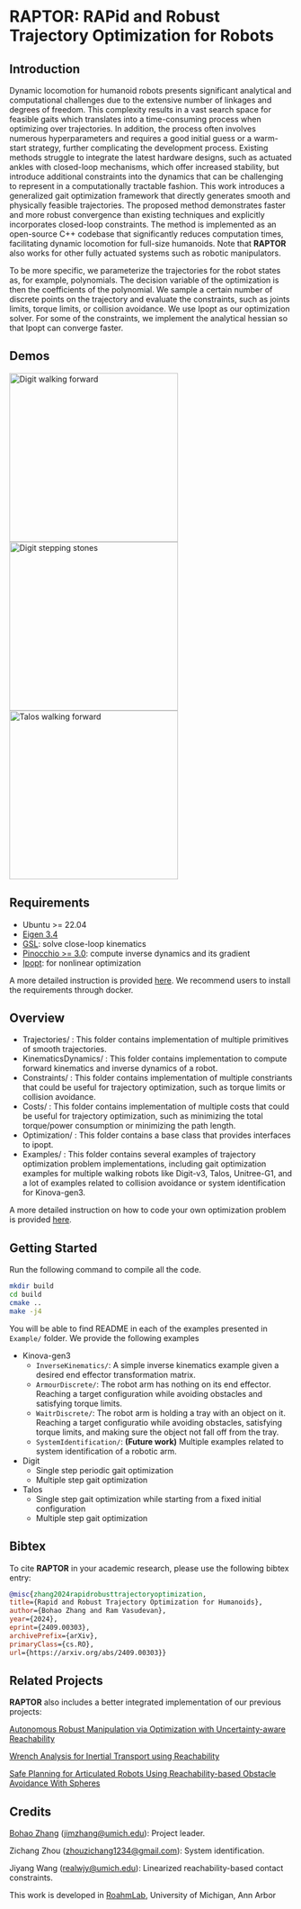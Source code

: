 # RAPTOR: RAPid and Robust Trajectory Optimization for Robots

## Introduction

Dynamic locomotion for humanoid robots presents significant analytical and computational challenges due to the extensive number of linkages and degrees of freedom. 
This complexity results in a vast search space for feasible gaits which translates into a time-consuming process when optimizing over trajectories. 
In addition, the process often involves numerous hyperparameters and requires a good initial guess or a warm-start strategy, further complicating the development process. 
Existing methods struggle to integrate the latest hardware designs, such as actuated ankles with closed-loop mechanisms, which offer increased stability, but introduce additional constraints into the dynamics that can be challenging to represent in a computationally tractable fashion. 
This work introduces a generalized gait optimization framework that directly generates smooth and physically feasible trajectories. 
The proposed method demonstrates faster and more robust convergence than existing techniques and explicitly incorporates closed-loop constraints. 
The method is implemented as an open-source C++ codebase that significantly reduces computation times, facilitating dynamic locomotion for full-size humanoids.
Note that **RAPTOR** also works for other fully actuated systems such as robotic manipulators.

To be more specific, we parameterize the trajectories for the robot states as, for example, polynomials.
The decision variable of the optimization is then the coefficients of the polynomial.
We sample a certain number of discrete points on the trajectory and evaluate the constraints, such as joints limits, torque limits, or collision avoidance.
We use Ipopt as our optimization solver.
For some of the constraints, we implement the analytical hessian so that Ipopt can converge faster.

## Demos
<img src="https://github.com/user-attachments/assets/6f0a94cd-9c90-4d8f-ad6a-e7de86b017b6" alt="Digit walking forward" width="300" height="300">

<img src="https://github.com/user-attachments/assets/7c715902-3192-43ca-83a2-33239c758bf9" alt="Digit stepping stones" width="300" height="300">

<img src="https://github.com/user-attachments/assets/a68ab768-917e-4f6f-bd9b-64f0f337c025" alt="Talos walking forward" width="300" height="300">

## Requirements
- Ubuntu >= 22.04
- [Eigen 3.4](https://eigen.tuxfamily.org/index.php?title=3.4)
- [GSL](https://www.gnu.org/software/gsl/): solve close-loop kinematics
- [Pinocchio >= 3.0](https://stack-of-tasks.github.io/pinocchio/download.html): compute inverse dynamics and its gradient
- [Ipopt](https://coin-or.github.io/Ipopt/INSTALL.html): for nonlinear optimization

A more detailed instruction is provided [here](Installation/README.md).
We recommend users to install the requirements through docker.

## Overview
 - Trajectories/ : This folder contains implementation of multiple primitives of smooth trajectories.
 - KinematicsDynamics/ : This folder contains implementation to compute forward kinematics and inverse dynamics of a robot.
 - Constraints/ : This folder contains implementation of multiple constriants that could be useful for trajectory optimization,
                  such as torque limits or collision avoidance.
 - Costs/ : This folder contains implementation of multiple costs that could be useful for trajectory optimization,
                  such as minimizing the total torque/power consumption or minimizing the path length.
 - Optimization/ : This folder contains a base class that provides interfaces to ipopt.  
 - Examples/ : This folder contains several examples of trajectory optimization problem implementations, including gait optimization examples for multiple walking robots like Digit-v3, Talos, Unitree-G1, and a lot of examples related to collision avoidance or system identification for Kinova-gen3.

A more detailed instruction on how to code your own optimization problem is provided [here](Coding/README.md).  
            
## Getting Started
Run the following command to compile all the code.
```bash
mkdir build
cd build
cmake ..
make -j4
```

You will be able to find README in each of the examples presented in `Example/` folder.
We provide the following examples
 - Kinova-gen3
    - `InverseKinematics/`: A simple inverse kinematics example given a desired end effector transformation matrix.
    - `ArmourDiscrete/`: The robot arm has nothing on its end effector. Reaching a target configuration while avoiding obstacles and satisfying torque limits.
    - `WaitrDiscrete/`: The robot arm is holding a tray with an object on it. Reaching a target configuratio while avoiding obstacles, satisfying torque limits, and making sure the object not fall off from the tray.
    - `SystemIdentification/`: **(Future work)** Multiple examples related to system identification of a robotic arm. 
 - Digit
    - Single step periodic gait optimization
    - Multiple step gait optimization
 - Talos
    - Single step gait optimization while starting from a fixed initial configuration
    - Multiple step gait optimization

## Bibtex
To cite **RAPTOR** in your academic research, please use the following bibtex entry:
```bibtex
@misc{zhang2024rapidrobusttrajectoryoptimization,
title={Rapid and Robust Trajectory Optimization for Humanoids}, 
author={Bohao Zhang and Ram Vasudevan},
year={2024},
eprint={2409.00303},
archivePrefix={arXiv},
primaryClass={cs.RO},
url={https://arxiv.org/abs/2409.00303}}
```

## Related Projects
**RAPTOR** also includes a better integrated implementation of our previous projects:

[Autonomous Robust Manipulation via Optimization with Uncertainty-aware Reachability](https://github.com/roahmlab/armour)
<!-- ```bibtex
@article{article,
author = {Michaux, Jonathan and Holmes, Patrick and Zhang, Bohao and Chen, Che and Wang, Baiyue and Sahgal, Shrey and Zhang, Tiancheng and Dey, Sidhartha and Kousik, Shreyas and Vasudevan, Ram},
year = {2023},
month = {01},
pages = {},
title = {Can't Touch This: Real-Time, Safe Motion Planning and Control for Manipulators Under Uncertainty}
doi={10.48550/arXiv.2301.13308}}
``` -->

[Wrench Analysis for Inertial Transport using Reachability](https://roahmlab.github.io/waitr-dev/)
<!-- ```bibtex
@ARTICLE{10403905,
  author={Brei, Zachary and Michaux, Jonathan and Zhang, Bohao and Holmes, Patrick and Vasudevan, Ram},
  journal={IEEE Robotics and Automation Letters}, 
  title={Serving Time: Real-Time, Safe Motion Planning and Control for Manipulation of Unsecured Objects}, 
  year={2024},
  volume={9},
  number={3},
  pages={2383-2390},
  keywords={Trajectory;Manipulators;Real-time systems;Uncertainty;Planning;Optimization;Safety;Collision avoidance;Manipulation planning;robot safety;collision avoidance},
  doi={10.1109/LRA.2024.3355731}}
``` -->

[Safe Planning for Articulated Robots Using Reachability-based Obstacle Avoidance With Spheres](https://roahmlab.github.io/sparrows/)
<!-- ```bibtex
@INPROCEEDINGS{Michaux-SPARROWS-RSS-24, 
  AUTHOR    = {Jonathan Michaux AND Adam Li AND Qingyi Chen AND Che Chen AND Ram Vasudevan},
  TITLE     = {{Safe Planning for Articulated Robots Using Reachability-based Obstacle Avoidance With Spheres}},
  BOOKTITLE = {Proceedings of Robotics: Science and Systems},
  YEAR      = {2024},
  ADDRESS   = {Delft, Netherlands},
  MONTH     = {July},
  DOI       = {10.15607/RSS.2024.XX.035}
}
``` -->

## Credits
[Bohao Zhang](https://cfather.github.io/) (jimzhang@umich.edu): Project leader.

Zichang Zhou (zhouzichang1234@gmail.com): System identification.

<!-- [Matthew Ejakov](https://sites.google.com/umich.edu/matthew-ejakov/home) (matthewejakov@gmail.com): Tapered capsule distance -->

Jiyang Wang (realwjy@umich.edu): Linearized reachability-based contact constraints. 

This work is developed in [RoahmLab](http://www.roahmlab.com/), University of Michigan, Ann Arbor
